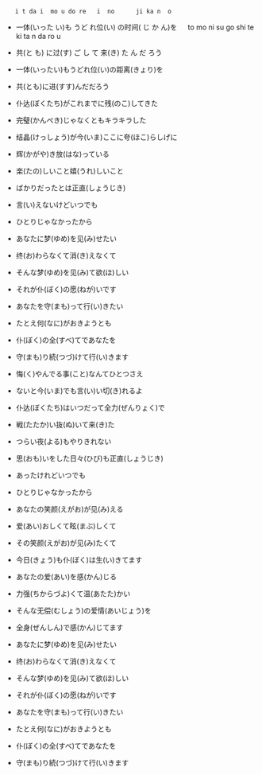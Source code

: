        i t da i  mo u do re   i  no      ji ka n  o
- 一体(いった い)も うど れ位(い) の时间( じ か ん)を
　   to mo  ni   su  go shi te    ki  ta  n da ro u
- 共(と も) に过(す) ご し   て 来(き) た ん だ ろう

- 一体(いったい)もうどれ位(い)の距离(きょり)を

- 共(とも)に进(すす)んだだろう

- 仆达(ぼくたち)がこれまでに残(のこ)してきた
　
- 完璧(かんぺき)じゃなくともキラキラした
　
- 结晶(けっしょう)が今(いま)ここに夸(ほこ)らしげに

- 辉(かがや)き放(はな)っている
　
- 楽(たの)しいこと嬉(うれ)しいこと
　
- ばかりだったとは正直(しょうじき)
　
- 言(い)えないけどいつでも

- ひとりじゃなかったから

- あなたに梦(ゆめ)を见(み)せたい
　
- 终(お)わらなくて消(き)えなくて
　
- そんな梦(ゆめ)を见(み)て欲(ほ)しい
　
- それが仆(ぼく)の愿(ねが)いです
　
- あなたを守(まも)って行(い)きたい
　
- たとえ何(なに)がおきようとも
  　
- 仆(ぼく)の全(すべ)てであなたを
  　
- 守(まも)り続(つづ)けて行(い)きます
  
- 悔(く)やんでる事(こと)なんてひとつさえ
  
- ないと今(いま)でも言(い)い切(き)れるよ
  
- 仆达(ぼくたち)はいつだって全力(ぜんりょく)で

- 戦(たたか)い抜(ぬ)いて来(き)た
  　
- つらい夜(よる)もやりきれない
　
- 思(おも)いをした日々(ひび)も正直(しょうじき)
　
- あったけれどいつでも
　
- ひとりじゃなかったから
　
- あなたの笑颜(えがお)が见(み)える
　
- 爱(あい)おしくて眩(まぶ)しくて
　　
- その笑颜(えがお)が见(み)たくて
  　
- 今日(きょう)も仆(ぼく)は生(い)きてます
  　
- あなたの爱(あい)を感(かん)じる
  　
- 力强(ちからづよ)くて温(あたた)かい
　
- そんな无偿(むしょう)の爱情(あいじょう)を
　　
- 全身(ぜんしん)で感(かん)じてます
  　
- あなたに梦(ゆめ)を见(み)せたい

- 终(お)わらなくて消(き)えなくて

- そんな梦(ゆめ)を见(み)て欲(ほ)しい
　
- それが仆(ぼく)の愿(ねが)いです
　　
- あなたを守(まも)って行(い)きたい
　　
- たとえ何(なに)がおきようとも
　　
- 仆(ぼく)の全(すべ)てであなたを
　
- 守(まも)り続(つづ)けて行(い)きます
